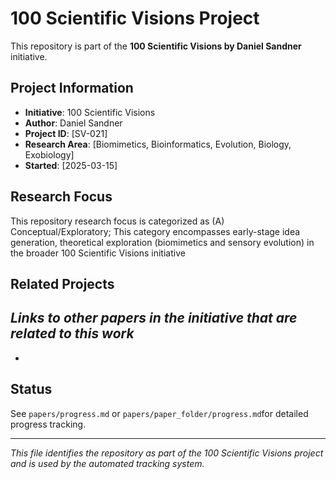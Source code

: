# 100 Scientific Visions Project

This repository is part of the **100 Scientific Visions by Daniel Sandner** initiative.

## Project Information
- **Initiative**: 100 Scientific Visions
- **Author**: Daniel Sandner
- **Project ID**: [SV-021]
- **Research Area**: [Biomimetics, Bioinformatics, Evolution, Biology, Exobiology]
- **Started**: [2025-03-15]

## Research Focus

This repository research focus is categorized as (A) Conceptual/Exploratory; This category encompasses early-stage idea generation, theoretical exploration (biomimetics and sensory evolution) in the broader 100 Scientific Visions initiative

## Related Projects
*Links to other papers in the initiative that are related to this work*
- 
- 

## Status
See `papers/progress.md` or `papers/paper_folder/progress.md`for detailed progress tracking.

---
*This file identifies the repository as part of the 100 Scientific Visions project and is used by the automated tracking system.*